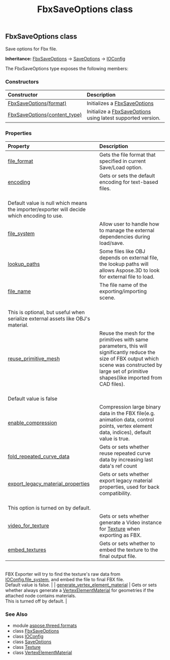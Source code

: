 ﻿---
title: FbxSaveOptions class
second_title: Aspose.3D for Python via .NET API References
description: 
type: docs
weight: 90
url: /python-net/aspose.threed.formats/fbxsaveoptions/
is_root: false
---

## FbxSaveOptions class

Save options for Fbx file.



**Inheritance:** [FbxSaveOptions](/3d/python-net/aspose.threed.formats/fbxsaveoptions) → 
[SaveOptions](/3d/python-net/aspose.threed.formats/saveoptions) → 
[IOConfig](/3d/python-net/aspose.threed.formats/ioconfig)



The FbxSaveOptions type exposes the following members:

### Constructors
| Constructor | Description |
| :- | :- |
| [FbxSaveOptions(format)](/3d/python-net/aspose.threed.formats/fbxsaveoptions/__init__/#FileFormat) | Initializes a [FbxSaveOptions](/3d/python-net/aspose.threed.formats/fbxsaveoptions) |
| [FbxSaveOptions(content_type)](/3d/python-net/aspose.threed.formats/fbxsaveoptions/__init__/#FileContentType) | Initialize a [FbxSaveOptions](/3d/python-net/aspose.threed.formats/fbxsaveoptions) using latest supported version. |


### Properties
| Property | Description |
| :- | :- |
| [file_format](/3d/python-net/aspose.threed.formats/fbxsaveoptions/file_format) | Gets the file format that specified in current Save/Load option. |
| [encoding](/3d/python-net/aspose.threed.formats/fbxsaveoptions/encoding) | Gets or sets the default encoding for text-based files.<br/>Default value is null which means the importer/exporter will decide which encoding to use. |
| [file_system](/3d/python-net/aspose.threed.formats/fbxsaveoptions/file_system) | Allow user to handle how to manage the external dependencies during load/save. |
| [lookup_paths](/3d/python-net/aspose.threed.formats/fbxsaveoptions/lookup_paths) | Some files like OBJ depends on external file, the lookup paths will allows Aspose.3D to look for external file to load. |
| [file_name](/3d/python-net/aspose.threed.formats/fbxsaveoptions/file_name) | The file name of the exporting/importing scene.<br/>This is optional, but useful when serialize external assets like OBJ's material. |
| [reuse_primitive_mesh](/3d/python-net/aspose.threed.formats/fbxsaveoptions/reuse_primitive_mesh) | Reuse the mesh for the primitives with same parameters, this will significantly reduce the size of FBX output which scene was constructed by large set of primitive shapes(like imported from CAD files).<br/>Default value is false |
| [enable_compression](/3d/python-net/aspose.threed.formats/fbxsaveoptions/enable_compression) | Compression large binary data in the FBX file(e.g. animation data, control points, vertex element data, indices), default value is true. |
| [fold_repeated_curve_data](/3d/python-net/aspose.threed.formats/fbxsaveoptions/fold_repeated_curve_data) | Gets or sets whether reuse repeated curve data by increasing last data's ref count |
| [export_legacy_material_properties](/3d/python-net/aspose.threed.formats/fbxsaveoptions/export_legacy_material_properties) | Gets or sets whether export legacy material properties, used for back compatibility.<br/>This option is turned on by default. |
| [video_for_texture](/3d/python-net/aspose.threed.formats/fbxsaveoptions/video_for_texture) | Gets or sets whether generate a Video instance for [Texture](/3d/python-net/aspose.threed.shading/texture) when exporting as FBX. |
| [embed_textures](/3d/python-net/aspose.threed.formats/fbxsaveoptions/embed_textures) | Gets or sets whether to embed the texture to the final output file.<br/>FBX Exporter will try to find the texture's raw data from [IOConfig.file_system](/3d/python-net/aspose.threed.formats/ioconfig#file_system), and embed the file to final FBX file.<br/>Default value is false. |
| [generate_vertex_element_material](/3d/python-net/aspose.threed.formats/fbxsaveoptions/generate_vertex_element_material) | Gets or sets whether always generate a [VertexElementMaterial](/3d/python-net/aspose.threed.entities/vertexelementmaterial) for geometries if the attached node contains materials.<br/>This is turned off by default. |



### See Also
* module [aspose.threed.formats](..)
* class [FbxSaveOptions](/3d/python-net/aspose.threed.formats/fbxsaveoptions)
* class [IOConfig](/3d/python-net/aspose.threed.formats/ioconfig)
* class [SaveOptions](/3d/python-net/aspose.threed.formats/saveoptions)
* class [Texture](/3d/python-net/aspose.threed.shading/texture)
* class [VertexElementMaterial](/3d/python-net/aspose.threed.entities/vertexelementmaterial)

